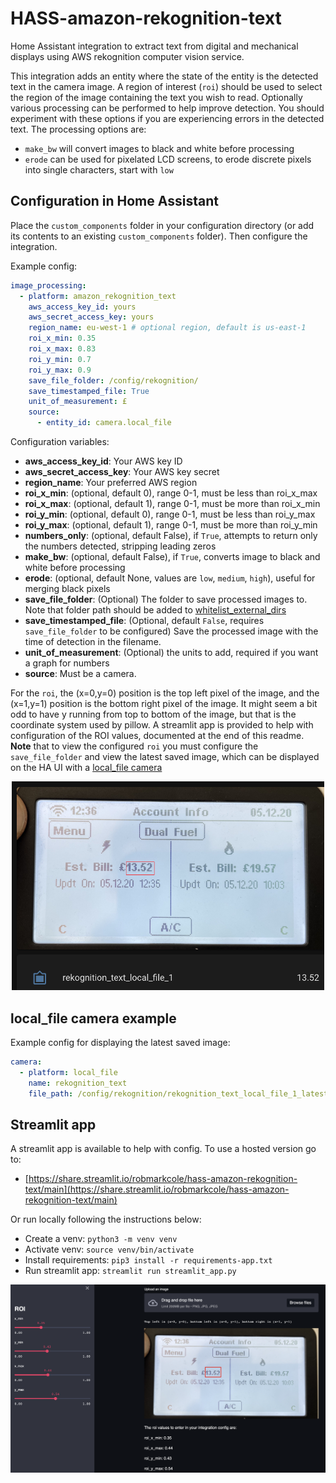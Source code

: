 # HASS-amazon-rekognition-text
Home Assistant integration to extract text from digital and mechanical displays using AWS rekognition computer vision service.

This integration adds an entity where the state of the entity is the detected text in the camera image. A region of interest (`roi`) should be used to select the region of the image containing the text you wish to read. Optionally various processing can be performed to help improve detection. You should experiment with these options if you are experiencing errors in the detected text. The processing options are:

- `make_bw` will convert images to black and white before processing
- `erode` can be used for pixelated LCD screens, to erode discrete pixels into single characters, start with `low`

## Configuration in Home Assistant
Place the `custom_components` folder in your configuration directory (or add its contents to an existing `custom_components` folder). Then configure the integration.

Example config:
```yaml
image_processing:
  - platform: amazon_rekognition_text
    aws_access_key_id: yours
    aws_secret_access_key: yours
    region_name: eu-west-1 # optional region, default is us-east-1
    roi_x_min: 0.35
    roi_x_max: 0.83
    roi_y_min: 0.7
    roi_y_max: 0.9
    save_file_folder: /config/rekognition/
    save_timestamped_file: True
    unit_of_measurement: £
    source:
      - entity_id: camera.local_file
```

Configuration variables:
- **aws_access_key_id**: Your AWS key ID
- **aws_secret_access_key**: Your AWS key secret
- **region_name**: Your preferred AWS region
- **roi_x_min**: (optional, default 0), range 0-1, must be less than roi_x_max
- **roi_x_max**: (optional, default 1), range 0-1, must be more than roi_x_min
- **roi_y_min**: (optional, default 0), range 0-1, must be less than roi_y_max
- **roi_y_max**: (optional, default 1), range 0-1, must be more than roi_y_min
- **numbers_only**: (optional, default False), if `True`, attempts to return only the numbers detected, stripping leading zeros
- **make_bw**: (optional, default False), if `True`, converts image to black and white before processing
- **erode**: (optional, default None, values are `low`, `medium`, `high`), useful for merging black pixels
- **save_file_folder**: (Optional) The folder to save processed images to. Note that folder path should be added to [whitelist_external_dirs](https://www.home-assistant.io/docs/configuration/basic/)
- **save_timestamped_file**: (Optional, default `False`, requires `save_file_folder` to be configured) Save the processed image with the time of detection in the filename.
- **unit_of_measurement**: (Optional) the units to add, required if you want a graph for numbers
- **source**: Must be a camera.

For the `roi`, the (x=0,y=0) position is the top left pixel of the image, and the (x=1,y=1) position is the bottom right pixel of the image. It might seem a bit odd to have y running from top to bottom of the image, but that is the coordinate system used by pillow. A streamlit app is provided to help with configuration of the ROI values, documented at the end of this readme. **Note** that to view the configured `roi` you must configure the `save_file_folder` and view the latest saved image, which can be displayed on the HA UI with a [local_file camera](https://www.home-assistant.io/integrations/local_file/)

<p align="center">
<img src="https://github.com/robmarkcole/HASS-amazon-rekognition-text/blob/main/docs/usage.png" width="500">
</p>

## local_file camera example
Example config for displaying the latest saved image:
```yaml
camera:
  - platform: local_file
    name: rekognition_text
    file_path: /config/rekognition/rekognition_text_local_file_1_latest.png
```

## Streamlit app
A streamlit app is available to help with config. To use a hosted version go to:
- [https://share.streamlit.io/robmarkcole/hass-amazon-rekognition-text/main](https://share.streamlit.io/robmarkcole/hass-amazon-rekognition-text/main)

Or run locally following the instructions below:
* Create a venv: `python3 -m venv venv`
* Activate venv: `source venv/bin/activate`
* Install requirements: `pip3 install -r requirements-app.txt`
* Run streamlit app: `streamlit run streamlit_app.py`

<p align="center">
<img src="https://github.com/robmarkcole/HASS-amazon-rekognition-text/blob/main/docs/streamlit_app.png" width="900">
</p>